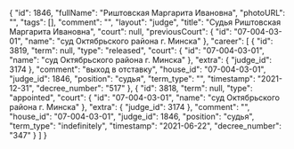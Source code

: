 {
    "id": 1846,
    "fullName": "Риштовская Маргарита Ивановна",
    "photoURL": "",
    "tags": [],
    "comment": "",
    "layout": "judge",
    "title": "Судья Риштовская Маргарита Ивановна",
    "court": null,
    "previousCourt": {
        "id": "07-004-03-01",
        "name": "суд Октябрьского района г. Минска"
    },
    "career": [
        {
            "id": 3819,
            "term": null,
            "type": "released",
            "court": {
                "id": "07-004-03-01",
                "name": "суд Октябрьского района г. Минска"
            },
            "extra": {
                "judge_id": 3174
            },
            "comment": "выход в отставку",
            "house_id": "07-004-03-01",
            "judge_id": 1846,
            "position": "судья",
            "term_type": "",
            "timestamp": "2021-12-31",
            "decree_number": "517"
        },
        {
            "id": 3818,
            "term": null,
            "type": "appointed",
            "court": {
                "id": "07-004-03-01",
                "name": "суд Октябрьского района г. Минска"
            },
            "extra": {
                "judge_id": 3174
            },
            "comment": "",
            "house_id": "07-004-03-01",
            "judge_id": 1846,
            "position": "судья",
            "term_type": "indefinitely",
            "timestamp": "2021-06-22",
            "decree_number": "347"
        }
    ]
}